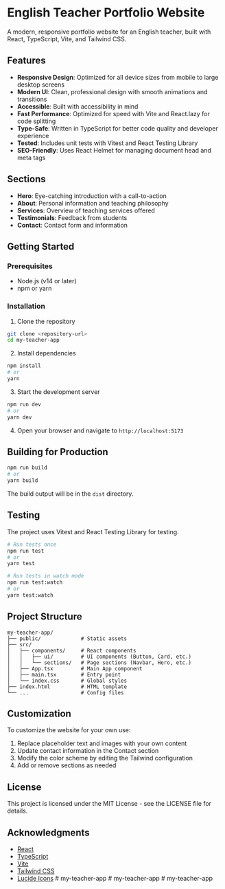 # English Teacher Portfolio Website

A modern, responsive portfolio website for an English teacher, built with React, TypeScript, Vite, and Tailwind CSS.

## Features

- **Responsive Design**: Optimized for all device sizes from mobile to large desktop screens
- **Modern UI**: Clean, professional design with smooth animations and transitions
- **Accessible**: Built with accessibility in mind
- **Fast Performance**: Optimized for speed with Vite and React.lazy for code splitting
- **Type-Safe**: Written in TypeScript for better code quality and developer experience
- **Tested**: Includes unit tests with Vitest and React Testing Library
- **SEO-Friendly**: Uses React Helmet for managing document head and meta tags

## Sections

- **Hero**: Eye-catching introduction with a call-to-action
- **About**: Personal information and teaching philosophy
- **Services**: Overview of teaching services offered
- **Testimonials**: Feedback from students
- **Contact**: Contact form and information

## Getting Started

### Prerequisites

- Node.js (v14 or later)
- npm or yarn

### Installation

1. Clone the repository
```bash
git clone <repository-url>
cd my-teacher-app
```

2. Install dependencies
```bash
npm install
# or
yarn
```

3. Start the development server
```bash
npm run dev
# or
yarn dev
```

4. Open your browser and navigate to `http://localhost:5173`

## Building for Production

```bash
npm run build
# or
yarn build
```

The build output will be in the `dist` directory.

## Testing

The project uses Vitest and React Testing Library for testing.

```bash
# Run tests once
npm run test
# or
yarn test

# Run tests in watch mode
npm run test:watch
# or
yarn test:watch
```

## Project Structure

```
my-teacher-app/
├── public/             # Static assets
├── src/
│   ├── components/     # React components
│   │   ├── ui/         # UI components (Button, Card, etc.)
│   │   └── sections/   # Page sections (Navbar, Hero, etc.)
│   ├── App.tsx         # Main App component
│   ├── main.tsx        # Entry point
│   └── index.css       # Global styles
├── index.html          # HTML template
└── ...                 # Config files
```

## Customization

To customize the website for your own use:

1. Replace placeholder text and images with your own content
2. Update contact information in the Contact section
3. Modify the color scheme by editing the Tailwind configuration
4. Add or remove sections as needed

## License

This project is licensed under the MIT License - see the LICENSE file for details.

## Acknowledgments

- [React](https://reactjs.org/)
- [TypeScript](https://www.typescriptlang.org/)
- [Vite](https://vitejs.dev/)
- [Tailwind CSS](https://tailwindcss.com/)
- [Lucide Icons](https://lucide.dev/)
#   m y - t e a c h e r - a p p  
 #   m y - t e a c h e r - a p p  
 # my-teacher-app
